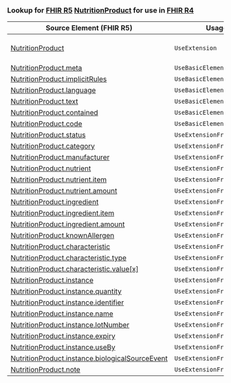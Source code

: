 ### Lookup for [FHIR R5](https://hl7.org/fhir/R5/) [NutritionProduct](https://hl7.org/fhir/R5/NutritionProduct.html) for use in [FHIR R4](https://hl7.org/fhir/R4/)

| Source Element (FHIR R5) | Usage | Target |
| -------------- | ----- | ------ |
| [NutritionProduct](https://hl7.org/fhir/R5/NutritionProduct.html#resource) | `UseExtension` | [http://hl7.org/fhir/5.0/StructureDefinition/extension-NutritionProduct](StructureDefinition-ext-R5-NutritionProduct.html) |
| [NutritionProduct.meta](https://hl7.org/fhir/R5/NutritionProduct.html#resource) | `UseBasicElement` | [Basic.meta](https://hl7.org/fhir/R4/Basic.html#resource) |
| [NutritionProduct.implicitRules](https://hl7.org/fhir/R5/NutritionProduct.html#resource) | `UseBasicElement` | [Basic.implicitRules](https://hl7.org/fhir/R4/Basic.html#resource) |
| [NutritionProduct.language](https://hl7.org/fhir/R5/NutritionProduct.html#resource) | `UseBasicElement` | [Basic.language](https://hl7.org/fhir/R4/Basic.html#resource) |
| [NutritionProduct.text](https://hl7.org/fhir/R5/NutritionProduct.html#resource) | `UseBasicElement` | [Basic.text](https://hl7.org/fhir/R4/Basic.html#resource) |
| [NutritionProduct.contained](https://hl7.org/fhir/R5/NutritionProduct.html#resource) | `UseBasicElement` | [Basic.contained](https://hl7.org/fhir/R4/Basic.html#resource) |
| [NutritionProduct.code](https://hl7.org/fhir/R5/NutritionProduct.html#resource) | `UseBasicElement` | [Basic.code](https://hl7.org/fhir/R4/Basic.html#resource) |
| [NutritionProduct.status](https://hl7.org/fhir/R5/NutritionProduct.html#resource) | `UseExtensionFromAncestor` | - |
| [NutritionProduct.category](https://hl7.org/fhir/R5/NutritionProduct.html#resource) | `UseExtensionFromAncestor` | - |
| [NutritionProduct.manufacturer](https://hl7.org/fhir/R5/NutritionProduct.html#resource) | `UseExtensionFromAncestor` | - |
| [NutritionProduct.nutrient](https://hl7.org/fhir/R5/NutritionProduct.html#resource) | `UseExtensionFromAncestor` | - |
| [NutritionProduct.nutrient.item](https://hl7.org/fhir/R5/NutritionProduct.html#resource) | `UseExtensionFromAncestor` | - |
| [NutritionProduct.nutrient.amount](https://hl7.org/fhir/R5/NutritionProduct.html#resource) | `UseExtensionFromAncestor` | - |
| [NutritionProduct.ingredient](https://hl7.org/fhir/R5/NutritionProduct.html#resource) | `UseExtensionFromAncestor` | - |
| [NutritionProduct.ingredient.item](https://hl7.org/fhir/R5/NutritionProduct.html#resource) | `UseExtensionFromAncestor` | - |
| [NutritionProduct.ingredient.amount](https://hl7.org/fhir/R5/NutritionProduct.html#resource) | `UseExtensionFromAncestor` | - |
| [NutritionProduct.knownAllergen](https://hl7.org/fhir/R5/NutritionProduct.html#resource) | `UseExtensionFromAncestor` | - |
| [NutritionProduct.characteristic](https://hl7.org/fhir/R5/NutritionProduct.html#resource) | `UseExtensionFromAncestor` | - |
| [NutritionProduct.characteristic.type](https://hl7.org/fhir/R5/NutritionProduct.html#resource) | `UseExtensionFromAncestor` | - |
| [NutritionProduct.characteristic.value[x]](https://hl7.org/fhir/R5/NutritionProduct.html#resource) | `UseExtensionFromAncestor` | - |
| [NutritionProduct.instance](https://hl7.org/fhir/R5/NutritionProduct.html#resource) | `UseExtensionFromAncestor` | - |
| [NutritionProduct.instance.quantity](https://hl7.org/fhir/R5/NutritionProduct.html#resource) | `UseExtensionFromAncestor` | - |
| [NutritionProduct.instance.identifier](https://hl7.org/fhir/R5/NutritionProduct.html#resource) | `UseExtensionFromAncestor` | - |
| [NutritionProduct.instance.name](https://hl7.org/fhir/R5/NutritionProduct.html#resource) | `UseExtensionFromAncestor` | - |
| [NutritionProduct.instance.lotNumber](https://hl7.org/fhir/R5/NutritionProduct.html#resource) | `UseExtensionFromAncestor` | - |
| [NutritionProduct.instance.expiry](https://hl7.org/fhir/R5/NutritionProduct.html#resource) | `UseExtensionFromAncestor` | - |
| [NutritionProduct.instance.useBy](https://hl7.org/fhir/R5/NutritionProduct.html#resource) | `UseExtensionFromAncestor` | - |
| [NutritionProduct.instance.biologicalSourceEvent](https://hl7.org/fhir/R5/NutritionProduct.html#resource) | `UseExtensionFromAncestor` | - |
| [NutritionProduct.note](https://hl7.org/fhir/R5/NutritionProduct.html#resource) | `UseExtensionFromAncestor` | - |
